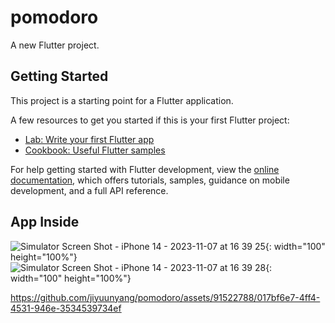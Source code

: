# pomodoro

A new Flutter project.

## Getting Started

This project is a starting point for a Flutter application.

A few resources to get you started if this is your first Flutter project:

- [Lab: Write your first Flutter app](https://docs.flutter.dev/get-started/codelab)
- [Cookbook: Useful Flutter samples](https://docs.flutter.dev/cookbook)

For help getting started with Flutter development, view the
[online documentation](https://docs.flutter.dev/), which offers tutorials,
samples, guidance on mobile development, and a full API reference.


## App Inside
![Simulator Screen Shot - iPhone 14 - 2023-11-07 at 16 39 25](https://github.com/jiyuunyang/pomodoro/assets/91522788/25518810-f9cd-46d8-a8ea-97982342a78f){: width="100" height="100%"}
![Simulator Screen Shot - iPhone 14 - 2023-11-07 at 16 39 28](https://github.com/jiyuunyang/pomodoro/assets/91522788/a685652b-e30d-4acb-8227-929f4ecc6579){: width="100" height="100%"}

https://github.com/jiyuunyang/pomodoro/assets/91522788/017bf6e7-4ff4-4531-946e-3534539734ef

